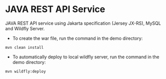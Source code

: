 # JAVA REST API Service
JAVA REST API service using Jakarta specification (Jersey JX-RS), MySQL and Wildfly Server.

- To create the war file, run the command in the demo directory:
```aidl
mvn clean install
```

- To automatically deploy to local wildfly server, run the command in the demo directory:
```aidl
mvn wildfly:deploy
```


